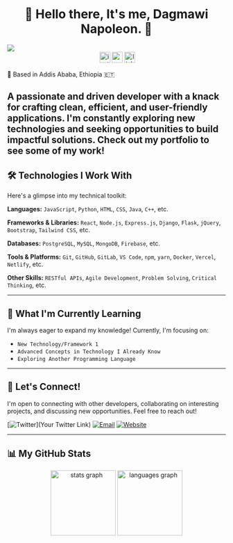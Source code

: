 <h1 align="center">🏀 Hello there, It's me, Dagmawi Napoleon. 🏀 </h1>
  <a href="https://github.com/DenverCoder1/readme-typing-svg"><img src="https://readme-typing-svg.herokuapp.com?lines=Software+Engineer;Full+Stack+Web+Developer;BasketBall+Lover;Graphic%20Designer;Ready+To+Collaborate&amp;center=true&amp;width=500&amp;height=50"></a>

<div align="center" style="border: 1px solid white;">
  <a href="https://dagmawi-napoleon.vercel.app" target="_blank"><img href="https://img.shields.io/badge/My-Portfolio-blue" /></a>
  <a href="https://instagram.com/Dagi_n34" target="_blank"><img src="https://img.shields.io/static/v1?message=Instagram&logo=instagram&label=&color=E4405F&logoColor=white&labelColor=&style=for-the-badge" height="25" alt="instagram logo"  /></a>
  <a href="dagmawinapoleon02@gmail.com" target="_blank"><img src="https://img.shields.io/static/v1?message=Gmail&logo=gmail&label=&color=D14836&logoColor=white&labelColor=&style=for-the-badge" height="25" alt="gmail logo"  /></a>
  <a href="https://www.linkedin.com/in/dagin34" target="_blank"><img src="https://img.shields.io/static/v1?message=LinkedIn&logo=linkedin&label=&color=0077B5&logoColor=white&labelColor=&style=for-the-badge" height="25" alt="linkedin logo"  /></a>
<!--   <img src="https://img.shields.io/static/v1?message=Youtube&logo=youtube&label=&color=FF0000&logoColor=white&labelColor=&style=for-the-badge" height="35" alt="youtube logo"  /> -->
<!--   <img src="https://img.shields.io/static/v1?message=Twitch&logo=twitch&label=&color=9146FF&logoColor=white&labelColor=&style=for-the-badge" height="35" alt="twitch logo"  /> -->
<!--   <img src="https://img.shields.io/static/v1?message=Discord&logo=discord&label=&color=7289DA&logoColor=white&labelColor=&style=for-the-badge" height="35" alt="discord logo"  /> -->
</div>

📍 Based in Addis Ababa, Ethiopia 🇪🇹

A passionate and driven developer with a knack for crafting clean, efficient, and user-friendly applications. I'm constantly exploring new technologies and seeking opportunities to build impactful solutions. Check out my portfolio to see some of my work!
---

## 🛠️ Technologies I Work With

Here's a glimpse into my technical toolkit:

**Languages:**
`JavaScript`, `Python`, `HTML`, `CSS`, `Java`, `C++`, etc.

**Frameworks & Libraries:**
`React`, `Node.js`, `Express.js`, `Django`, `Flask`, `jQuery`, `Bootstrap`, `Tailwind CSS`, etc.

**Databases:**
`PostgreSQL`, `MySQL`, `MongoDB`, `Firebase`, etc.

**Tools & Platforms:**
`Git`, `GitHub`, `GitLab`, `VS Code`, `npm`, `yarn`, `Docker`, `Vercel`, `Netlify`, etc.

**Other Skills:**
`RESTful APIs`, `Agile Development`, `Problem Solving`, `Critical Thinking`, etc.

---

## 🌱 What I'm Currently Learning

I'm always eager to expand my knowledge! Currently, I'm focusing on:

* `New Technology/Framework 1`
* `Advanced Concepts in Technology I Already Know`
* `Exploring Another Programming Language`

---

## 🤝 Let's Connect!

I'm open to connecting with other developers, collaborating on interesting projects, and discussing new opportunities. Feel free to reach out!

[![Twitter](https://img.shields.io/badge/Twitter-Follow%20me-blue?style=for-the-badge&logo=twitter&logoColor=white)](Your Twitter Link)
[![Email](https://img.shields.io/badge/Email-Send%20me%20an%20email-red?style=for-the-badge&logo=gmail&logoColor=white)](mailto:your.email@example.com)
[![Website](https://img.shields.io/badge/Website-Visit%20my%20site-lightgrey?style=for-the-badge&logo=web&logoColor=black)](https://dagmawi-napoleon.vercel.app)

---

## 📊 My GitHub Stats


<div align="center">
  <img src="https://github-readme-stats.vercel.app/api?username=Dagin34&hide_title=false&hide_rank=false&show_icons=true&include_all_commits=true&count_private=true&disable_animations=false&theme=dracula&locale=en&hide_border=false" height="150" alt="stats graph"  />
  <img src="https://github-readme-stats.vercel.app/api/top-langs?username=Dagin34&locale=en&hide_title=false&layout=compact&card_width=320&langs_count=5&theme=dracula&hide_border=false" height="150" alt="languages graph"  />
</div>
